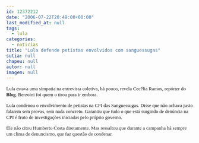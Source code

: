 ```yaml
---
id: 12372212
date: "2006-07-22T20:49:00+00:00"
last_modified_at: null
tags:
  - lula
categories:
  - noticias
title: "Lula defende petistas envolvidos com sanguessugas"
sutia: null
chapeu: null
autor: null
imagem: null
---
```

<p><FONT size=2></p>
<p><P><FONT face=Verdana>Lula estava uma simpatia na entrevista coletiva, há pouco, revela Cec?lia Ramos, repórter do <B>Blog</B>. Berzoini foi quem o tirou para ir embora.</FONT></P></p>
<p><P><FONT face=Verdana>Lula condenou o envolvimento de petistas na CPI das Sanguessugas. Disse que não achava justo falarem sem provas, sem nada concreto. Garantiu que tudo o que está surgindo de denúncia na CPI é fruto de investigações iniciadas pelo próprio governo.</FONT></P></p>
<p><P><FONT face=Verdana>Ele não citou Humberto Costa diretamente. Mas ressaltou que durante a campanha há sempre um clima de denuncismo, que faz questão de condenar.</FONT></P></FONT> </p>
